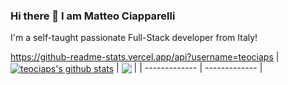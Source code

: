 ### Hi there 👋 I am Matteo Ciapparelli

I'm a self-taught passionate Full-Stack developer from Italy!

<!--
**teociaps/teociaps** is a ✨ _special_ ✨ repository because its `README.md` (this file) appears on your GitHub profile.

Here are some ideas to get you started:

- 🔭 I’m currently working on ...
- 🌱 I’m currently learning ...
- 👯 I’m looking to collaborate on ...
- 🤔 I’m looking for help with ...
- 💬 Ask me about ...
- 📫 How to reach me: ...
- 😄 Pronouns: ...
- ⚡ Fun fact: ...
-->
https://github-readme-stats.vercel.app/api?username=teociaps
| <a href="https://github.com/teociaps/github-readme-stats"><img align="center" src="https://github-readme-stats.vercel.app/api?username=teociaps&show_icons=true&include_all_commits=true&theme=dark&hide_border=true" alt="teociaps's github stats" /></a> | <a href="https://github.com/teociaps/github-readme-stats"><img align="center" src="https://github-readme-stats.vercel.app/api/top-langs/?username=teociaps&layout=compact&theme=dark&hide_border=true" /></a> |
| ------------- | ------------- |

<!-- TODO: Insert languages/tech icon's list -->
